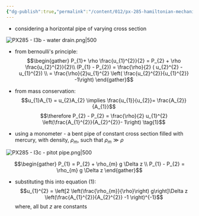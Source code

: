 ```yaml
---
{"dg-publish":true,"permalink":"/content/012/px-285-hamiltonian-mechanics-and-fluid-dynamics/term-2-fluid-dynamics/j-some-approximate-solutions/px-285-j4-venturi-pipe/","noteIcon":"1","created":"2025-02-01T14:15:44.585+00:00","updated":"2025-02-01T14:27:55.964+00:00"}
---
```


- considering a horizontal pipe of varying cross section

![PX285 - I3b - water drain.png|500](/img/user/pics/PX285%20-%20I3b%20-%20water%20drain.png)

- from bernoulli's principle:
$$\begin{gather}
P_{1}+ \rho \frac{u_{1}^{2}}{2} = P_{2} + \rho \frac{u_{2}^{2}}{2}\\
(P_{1} - P_{2}) = \frac{\rho}{2} ( u_{2}^{2} - u_{1}^{2})  \\
= \frac{\rho}{2}u_{1}^{2} \left( \frac{u_{2}^{2}}{u_{1}^{2}} -1\right) 
\end{gather}$$
- from mass conservation:
$$u_{1}A_{1} = u_{2}A_{2} \implies \frac{u_{1}}{u_{2}}= \frac{A_{2}}{A_{1}}$$
$$\therefore P_{2} - P_{2} = \frac{\rho}{2} u_{1}^{2} \left(\frac{A_{1}^{2}}{A_{2}^{2}}- 1\right) \tag{1}$$

- using a monometer - a bent pipe of constant cross section filled with mercury, with density, $\rho_{m}$, such that $\rho_{m} \gg \rho$

![PX285 - I3c - pitot pipe.png|500](/img/user/pics/PX285%20-%20I3c%20-%20pitot%20pipe.png)

$$\begin{gather}
P_{1} = P_{2} + \rho_{m} g \Delta z \\
P_{1} - P_{2} = \rho_{m} g \Delta z
\end{gather}$$
- substituting this into equation $(1):$
$$u_{1}^{2} = \left[2 \left(\frac{\rho_{m}}{\rho}\right) g\right]\Delta z \left(\frac{A_{1}^{2}}{A_{2}^{2}} -1 \right)^{-1}$$
	where, all but $z$ are constants